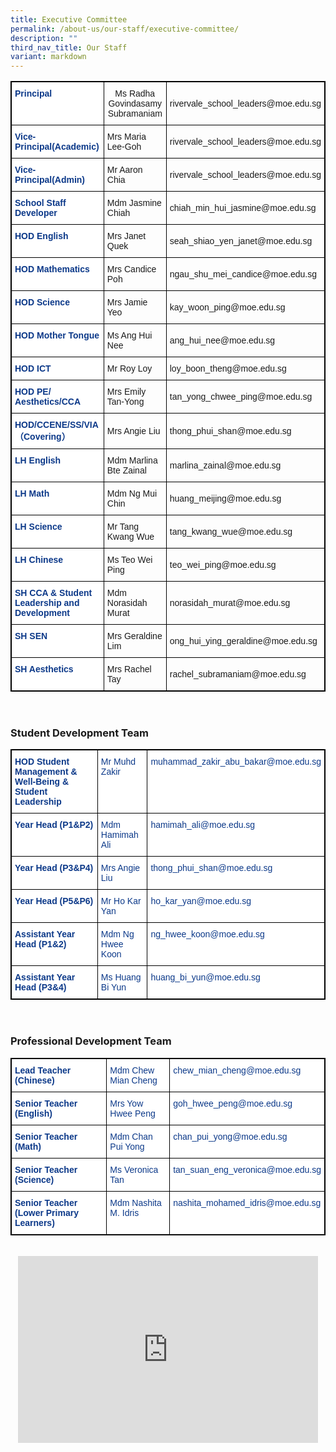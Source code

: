 ```yaml
---
title: Executive Committee
permalink: /about-us/our-staff/executive-committee/
description: ""
third_nav_title: Our Staff
variant: markdown
---
```

<table class="tg" style="border: 1px solid black">
<thead>
  <tr>
    <th class="tg-ifvt" style="border: 1px solid black">Principal<br></th>
    <th class="tg-l7h4" style="border: 1px solid black">Ms Radha Govindasamy Subramaniam<br></th>
    <th class="tg-l7h4" style="border: 1px solid black">rivervale_school_leaders@moe.edu.sg<br></th>
  </tr>
</thead>
<tbody>
  <tr>
    <td class="tg-ifvt" style="border: 1px solid black">Vice-Principal(Academic)</td>
    <td class="tg-l7h4" style="border: 1px solid black">Mrs Maria Lee-Goh<br></td>
    <td class="tg-l7h4" style="border: 1px solid black">rivervale_school_leaders@moe.edu.sg<br></td>
  </tr>
  <tr>
    <td class="tg-ifvt" style="border: 1px solid black">Vice-Principal(Admin)</td>
    <td class="tg-l7h4" style="border: 1px solid black">Mr Aaron Chia<br></td>
    <td class="tg-l7h4" style="border: 1px solid black">rivervale_school_leaders@moe.edu.sg<br></td>
  </tr>
  <tr>
    <td class="tg-ifvt" style="border: 1px solid black">School Staff Developer</td>
    <td class="tg-l7h4" style="border: 1px solid black">Mdm Jasmine Chiah<br></td>
    <td class="tg-l7h4" style="border: 1px solid black">chiah_min_hui_jasmine@moe.edu.sg<br></td>
  </tr>
  <tr>
    <td class="tg-ifvt" style="border: 1px solid black">HOD English<br></td>
    <td class="tg-l7h4" style="border: 1px solid black">Mrs Janet Quek<br></td>
    <td class="tg-l7h4" style="border: 1px solid black">seah_shiao_yen_janet@moe.edu.sg<br></td>
  </tr>
  <tr>
    <td class="tg-ifvt" style="border: 1px solid black">HOD Mathematics<br></td>
    <td class="tg-l7h4" style="border: 1px solid black">Mrs Candice Poh<br></td>
    <td class="tg-l7h4" style="border: 1px solid black">ngau_shu_mei_candice@moe.edu.sg<br></td>
  </tr>
  <tr>
    <td class="tg-ifvt" style="border: 1px solid black">HOD Science<br></td>
    <td class="tg-l7h4" style="border: 1px solid black">Mrs Jamie Yeo<br></td>
    <td class="tg-l7h4" style="border: 1px solid black">kay_woon_ping@moe.edu.sg<br></td>
  </tr>
  <tr>
    <td class="tg-ifvt" style="border: 1px solid black">HOD Mother Tongue<br></td>
    <td class="tg-l7h4" style="border: 1px solid black">Ms Ang Hui Nee<br></td>
    <td class="tg-l7h4" style="border: 1px solid black">ang_hui_nee@moe.edu.sg<br></td>
  </tr>
  <tr>
    <td class="tg-ifvt" style="border: 1px solid black">HOD ICT<br></td>
    <td class="tg-l7h4" style="border: 1px solid black">Mr Roy Loy<br></td>
    <td class="tg-l7h4" style="border: 1px solid black">loy_boon_theng@moe.edu.sg<br></td>
  </tr>
  <tr>
    <td class="tg-ifvt" style="border: 1px solid black">HOD PE/ Aesthetics/CCA<br></td>
    <td class="tg-l7h4" style="border: 1px solid black">Mrs Emily Tan-Yong<br></td>
    <td class="tg-l7h4" style="border: 1px solid black">tan_yong_chwee_ping@moe.edu.sg<br></td>
  </tr>
  <tr>
    <td class="tg-ifvt" style="border: 1px solid black">HOD/CCENE/SS/VIA（Covering）</td>
    <td class="tg-l7h4" style="border: 1px solid black">Mrs Angie Liu<br></td>
    <td class="tg-l7h4" style="border: 1px solid black">thong_phui_shan@moe.edu.sg<br></td>
  
  </tr><tr>
    <td class="tg-ifvt" style="border: 1px solid black">LH English<br></td>
    <td class="tg-l7h4" style="border: 1px solid black">Mdm Marlina Bte Zainal<br></td>
    <td class="tg-l7h4" style="border: 1px solid black">marlina_zainal@moe.edu.sg<br></td>
  </tr>
  <tr>
    <td class="tg-ifvt" style="border: 1px solid black">LH Math<br></td>
    <td class="tg-l7h4" style="border: 1px solid black">Mdm Ng Mui Chin<br></td>
    <td class="tg-l7h4" style="border: 1px solid black">huang_meijing@moe.edu.sg<br></td>
  </tr>
  <tr>
    <td class="tg-ifvt" style="border: 1px solid black">LH Science<br></td>
    <td class="tg-l7h4" style="border: 1px solid black">Mr Tang Kwang Wue<br></td>
    <td class="tg-l7h4" style="border: 1px solid black">tang_kwang_wue@moe.edu.sg<br></td>
  </tr>
  <tr>
    <td class="tg-ifvt" style="border: 1px solid black">LH Chinese<br></td>
    <td class="tg-l7h4" style="border: 1px solid black">Ms Teo Wei Ping<br></td>
    <td class="tg-l7h4" style="border: 1px solid black">teo_wei_ping@moe.edu.sg<br></td>
  </tr>
  <tr>
    <td class="tg-ifvt" style="border: 1px solid black">SH CCA &amp; Student Leadership and Development<br></td>
    <td class="tg-l7h4" style="border: 1px solid black">Mdm Norasidah Murat<br></td>
    <td class="tg-l7h4" style="border: 1px solid black">norasidah_murat@moe.edu.sg<br></td>
  </tr>
  <tr>
    <td class="tg-ifvt" style="border: 1px solid black">SH SEN<br></td>
    <td class="tg-l7h4" style="border: 1px solid black">Mrs Geraldine Lim<br></td>
    <td class="tg-l7h4" style="border: 1px solid black">ong_hui_ying_geraldine@moe.edu.sg<br></td>
  </tr>
  <tr>
    <td class="tg-ifvt" style="border: 1px solid black">SH Aesthetics<br></td>
    <td class="tg-l7h4" style="border: 1px solid black">Mrs Rachel Tay<br></td>
    <td class="tg-l7h4" style="border: 1px solid black">rachel_subramaniam@moe.edu.sg</td>
  </tr>
</tbody>
</table><br>

### Student Development Team

<style type="text/css">
.tg  {border-collapse:collapse;border-spacing:0;}
.tg td{border-color:black;border-style:solid;border-width:1px;font-family:Arial, sans-serif;font-size:14px;
  overflow:hidden;padding:10px 5px;word-break:normal;}
.tg th{border-color:black;border-style:solid;border-width:1px;font-family:Arial, sans-serif;font-size:14px;
  font-weight:normal;overflow:hidden;padding:10px 5px;word-break:normal;}
.tg .tg-ifvt{background-color:#FFF;color:#0C3989;font-weight:bold;text-align:left;vertical-align:top}
.tg .tg-vvbc{background-color:#FFF;color:#0C3989;text-align:left;vertical-align:top}
</style>
<table class="tg" style="border: 1px solid black">
<thead>
  <tr>
    <th class="tg-ifvt" style="border: 1px solid black">HOD Student Management &amp; Well-Being &amp; Student Leadership</th>
    <th class="tg-vvbc" style="border: 1px solid black">Mr Muhd Zakir</th>
    <th class="tg-vvbc" style="border: 1px solid black">muhammad_zakir_abu_bakar@moe.edu.sg</th>
  </tr>
</thead>
<tbody>
  <tr>
    <td class="tg-ifvt" style="border: 1px solid black">Year Head (P1&amp;P2)</td>
    <td class="tg-vvbc" style="border: 1px solid black">Mdm Hamimah Ali</td>
    <td class="tg-vvbc" style="border: 1px solid black">hamimah_ali@moe.edu.sg</td>
  </tr>
  <tr>
    <td class="tg-ifvt" style="border: 1px solid black">Year Head (P3&amp;P4)</td>
    <td class="tg-vvbc" style="border: 1px solid black">Mrs Angie Liu</td>
    <td class="tg-vvbc" style="border: 1px solid black">thong_phui_shan@moe.edu.sg</td>
  </tr>
  <tr>
    <td class="tg-ifvt" style="border: 1px solid black">Year Head (P5&amp;P6)</td>
    <td class="tg-vvbc" style="border: 1px solid black">Mr Ho Kar Yan</td>
    <td class="tg-vvbc" style="border: 1px solid black">ho_kar_yan@moe.edu.sg</td>
  </tr>
  <tr>
    <td class="tg-ifvt" style="border: 1px solid black">Assistant Year Head (P1&amp;2)</td>
    <td class="tg-vvbc" style="border: 1px solid black">Mdm Ng Hwee Koon</td>
    <td class="tg-vvbc" style="border: 1px solid black">ng_hwee_koon@moe.edu.sg</td>
  </tr>
  <tr>
    <td class="tg-ifvt" style="border: 1px solid black">Assistant Year Head (P3&amp;4)</td>
    <td class="tg-vvbc" style="border: 1px solid black">Ms Huang Bi Yun</td>
    <td class="tg-vvbc" style="border: 1px solid black">huang_bi_yun@moe.edu.sg</td>
  </tr>
  
</tbody>
</table><br>

### Professional Development Team

<style type="text/css">
.tg  {border-collapse:collapse;border-spacing:0;}
.tg td{border-color:black;border-style:solid;border-width:1px;font-family:Arial, sans-serif;font-size:14px;
  overflow:hidden;padding:10px 5px;word-break:normal;}
.tg th{border-color:black;border-style:solid;border-width:1px;font-family:Arial, sans-serif;font-size:14px;
  font-weight:normal;overflow:hidden;padding:10px 5px;word-break:normal;}
.tg .tg-ifvt{background-color:#FFF;color:#0C3989;font-weight:bold;text-align:left;vertical-align:top}
.tg .tg-vvbc{background-color:#FFF;color:#0C3989;text-align:left;vertical-align:top}
</style>
<table class="tg" style="border: 1px solid black">
<thead>
  <tr>
    <th class="tg-ifvt" style="border: 1px solid black">Lead Teacher (Chinese)</th>
    <th class="tg-vvbc" style="border: 1px solid black">Mdm Chew Mian Cheng</th>
    <th class="tg-vvbc" style="border: 1px solid black">chew_mian_cheng@moe.edu.sg</th>
  </tr>
</thead>
<tbody>
  <tr>
    <td class="tg-ifvt" style="border: 1px solid black">Senior Teacher (English)</td>
    <td class="tg-vvbc" style="border: 1px solid black">Mrs Yow Hwee Peng</td>
    <td class="tg-vvbc" style="border: 1px solid black">goh_hwee_peng@moe.edu.sg</td>
  </tr>
  <tr>
    <td class="tg-ifvt" style="border: 1px solid black">Senior Teacher (Math)</td>
    <td class="tg-vvbc" style="border: 1px solid black">Mdm Chan Pui Yong</td>
    <td class="tg-vvbc" style="border: 1px solid black">chan_pui_yong@moe.edu.sg</td>
  </tr>
  <tr>
    <td class="tg-ifvt" style="border: 1px solid black">Senior Teacher (Science)</td>
    <td class="tg-vvbc" style="border: 1px solid black">Ms Veronica Tan</td>
    <td class="tg-vvbc" style="border: 1px solid black">tan_suan_eng_veronica@moe.edu.sg</td>
  </tr>
  <tr>
    <td class="tg-ifvt" style="border: 1px solid black">Senior Teacher (Lower Primary Learners)</td>
    <td class="tg-vvbc" style="border: 1px solid black">Mdm Nashita M. Idris</td>
    <td class="tg-vvbc" style="border: 1px solid black">nashita_mohamed_idris@moe.edu.sg</td>
  </tr>
  <tr>
</tr></tbody>
</table><br>


<div align="center"><iframe allowfullscreen="true" height="299" width="480" frameborder="0" src="https://docs.google.com/presentation/d/e/2PACX-1vRso-nWfyWkpRNIx_HREpPZij6j9sKu2gQ_EHD3mcdoVdp02cCb7ckfyLhqxQAQFM2ZhR2tG6n0XZKC/embed?start=false&amp;loop=false&amp;delayms=3000"></iframe></div>